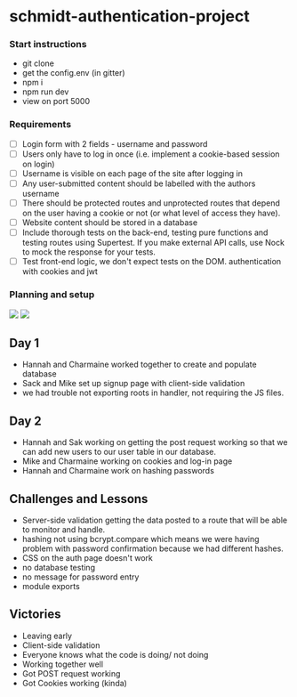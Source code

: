 # schmidt-authentication-project

### Start instructions 

- git clone 
- get the config.env (in gitter)
- npm i 
- npm run dev
- view on port 5000

### Requirements
+ [ ] Login form with 2 fields - username and password
+ [ ] Users only have to log in once (i.e. implement a cookie-based session on login)
+ [ ] Username is visible on each page of the site after logging in
+ [ ] Any user-submitted content should be labelled with the authors username
+ [ ] There should be protected routes and unprotected routes that depend on the user having a cookie or not (or what level of access they have).
+ [ ] Website content should be stored in a database
+ [ ] Include thorough tests on the back-end, testing pure functions and testing routes using Supertest. If you make external API calls, use Nock to mock the response for your tests.
+ [ ] Test front-end logic, we don't expect tests on the DOM.
authentication with cookies and jwt

### Planning and setup 

![](https://files.gitter.im/foundersandcoders/schmidt/BpSq/1523787368241925065.jpg)
![](https://files.gitter.im/foundersandcoders/schmidt/59LQ/1752501801988654219.jpg)

## Day 1

- Hannah and Charmaine worked together to create and populate database
- Sack and Mike set up signup page with client-side validation 
- we had trouble not exporting roots in handler, not requiring the JS files.
  
## Day 2

- Hannah and Sak working on getting the post request working so that we can add new users to our user table in our database.
- Mike and Charmaine working on cookies and log-in page
- Hannah and Charmaine work on hashing passwords

## Challenges and Lessons
- Server-side validation getting the data posted to a route that will be able to monitor and handle.
- hashing not using bcrypt.compare which means we were having problem with password confirmation because we had different    hashes.
- CSS on the auth page doesn't work
- no database testing
- no message for password entry
- module exports

## Victories
- Leaving early
- Client-side validation
- Everyone knows what the code is doing/ not doing
- Working together well
- Got POST request working
- Got Cookies working (kinda)



